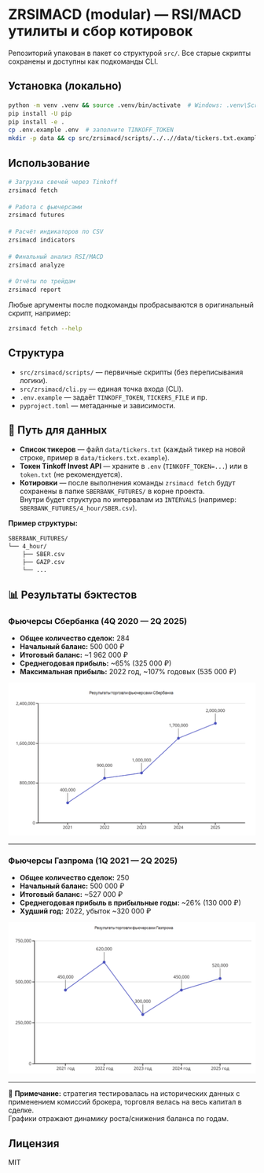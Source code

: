 # ZRSIMACD (modular) — RSI/MACD утилиты и сбор котировок

Репозиторий упакован в пакет со структурой `src/`. Все старые скрипты сохранены и доступны как подкоманды CLI.

## Установка (локально)
```bash
python -m venv .venv && source .venv/bin/activate  # Windows: .venv\Scripts\activate
pip install -U pip
pip install -e .
cp .env.example .env  # заполните TINKOFF_TOKEN
mkdir -p data && cp src/zrsimacd/scripts/../..//data/tickers.txt.example data/tickers.txt 2>/dev/null || true
```

## Использование
```bash
# Загрузка свечей через Tinkoff
zrsimacd fetch

# Работа с фьючерсами
zrsimacd futures

# Расчёт индикаторов по CSV
zrsimacd indicators

# Финальный анализ RSI/MACD
zrsimacd analyze

# Отчёты по трейдам
zrsimacd report
```

Любые аргументы после подкоманды пробрасываются в оригинальный скрипт, например:
```bash
zrsimacd fetch --help
```

## Структура
- `src/zrsimacd/scripts/` — первичные скрипты (без переписывания логики).
- `src/zrsimacd/cli.py` — единая точка входа (CLI).
- `.env.example` — задаёт `TINKOFF_TOKEN`, `TICKERS_FILE` и пр.
- `pyproject.toml` — метаданные и зависимости.


## 📂 Путь для данных

- **Список тикеров** — файл `data/tickers.txt` (каждый тикер на новой строке, пример в `data/tickers.txt.example`).
- **Токен Tinkoff Invest API** — храните в `.env` (`TINKOFF_TOKEN=...`) или в `token.txt` (не рекомендуется).
- **Котировки** — после выполнения команды `zrsimacd fetch` будут сохранены в папке `SBERBANK_FUTURES/` в корне проекта.  
  Внутри будет структура по интервалам из `INTERVALS` (например: `SBERBANK_FUTURES/4_hour/SBER.csv`).

**Пример структуры:**
```
SBERBANK_FUTURES/
└── 4_hour/
    ├── SBER.csv
    ├── GAZP.csv
    └── ...
```

## 📊 Результаты бэктестов

### Фьючерсы Сбербанка (4Q 2020 — 2Q 2025)
- **Общее количество сделок:** 284  
- **Начальный баланс:** 500 000 ₽  
- **Итоговый баланс:** ~1 962 000 ₽  
- **Среднегодовая прибыль:** ~65% (325 000 ₽)  
- **Максимальная прибыль:** 2022 год, ~107% годовых (535 000 ₽)  

![Результаты торговли фьючерсами Сбербанка](docs/sber_futures.png)

---

### Фьючерсы Газпрома (1Q 2021 — 2Q 2025)
- **Общее количество сделок:** 250  
- **Начальный баланс:** 500 000 ₽  
- **Итоговый баланс:** ~527 000 ₽  
- **Среднегодовая прибыль в прибыльные годы:** ~26% (130 000 ₽)  
- **Худший год:** 2022, убыток ~320 000 ₽  

![Результаты торговли фьючерсами Газпрома](docs/gazprom_futures.png)

---

📌 **Примечание:** стратегия тестировалась на исторических данных с применением комиссий брокера, торговля велась на весь капитал в сделке.  
Графики отражают динамику роста/снижения баланса по годам.

## Лицензия
MIT
